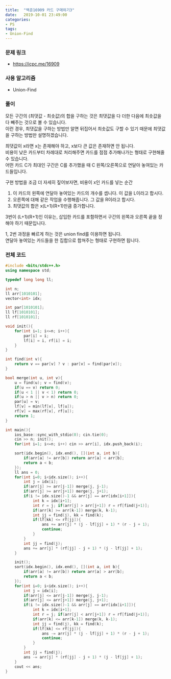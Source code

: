 ```yaml
---
title:  "백준16909 카드 구매하기3"
date:   2019-10-01 23:49:00
categories:
- PS
tags:
- Union-Find
---
```


### 문제 링크
* https://icpc.me/16909

### 사용 알고리즘
* Union-Find

### 풀이
모든 구간의 (최댓값 - 최솟값)의 합을 구하는 것은 최댓값을 다 더한 다음에 최솟값을 다 빼주는 것으로 볼 수 있습니다.<br>
이런 경우, 최댓값을 구하는 방법만 알면 뒤집어서 최솟값도 구할 수 있기 때문에 최댓값을 구하는 방법만 설명하겠습니다.

최댓값이 x라면 x는 존재해야 하고, x보다 큰 값은 존재하면 안 됩니다.<br>
비용이 낮은 카드부터 차례대로 처리해주면 카드를 점점 추가해나가는 형태로 구현해줄 수 있습니다.<Br>
어떤 카드 C가 최대인 구간은 C를 추가했을 때 C 왼쪽/오른쪽으로 연달아 놓여있는 카드들입니다.

구현 방법을 조금 더 자세히 짚어보자면, 비용이 x인 카드를 넣는 순간
1. 이 카드의 왼쪽에 연달아 놓여있는 카드의 개수를 셉니다. 이 값을 L이라고 합시다.
2. 오른쪽에 대해 같은 작업을 수행해줍니다. 그 값을 R이라고 합시다.
3. 최댓값의 합은 x(L+1)(R+1)만큼 증가합니다.

3번이 (L+1)(R+1)인 이유는, 삽입한 카드를 포함하면서 구간의 왼쪽과 오른쪽 끝을 정해야 하기 때문입니다.

1, 2번 과정을 빠르게 하는 것은 union find를 이용하면 됩니다.<br>
연달아 놓여있는 카드들을 한 집합으로 합쳐주는 형태로 구현하면 됩니다.

### 전체 코드
```cpp
#include <bits/stdc++.h>
using namespace std;

typedef long long ll;

int n;
ll arr[1010101];
vector<int> idx;

int par[1010101];
ll lf[1010101];
ll rf[1010101];

void init(){
	for(int i=1; i<=n; i++){
		par[i] = i;
		lf[i] = i, rf[i] = i;
	}
}

int find(int v){
	return v == par[v] ? v : par[v] = find(par[v]);
}

bool merge(int u, int v){
	u = find(u); v = find(v);
	if(u == v) return 0;
	if(u < 1 || v < 1) return 0;
	if(u > n || v > n) return 0;
	par[u] = v;
	lf[v] = min(lf[v], lf[u]);
	rf[v] = max(rf[v], rf[u]);
	return 1;
}

int main(){
	ios_base::sync_with_stdio(0); cin.tie(0);
	cin >> n; init();
	for(int i=1; i<=n; i++) cin >> arr[i], idx.push_back(i);

	sort(idx.begin(), idx.end(), [](int a, int b){
		if(arr[a] != arr[b]) return arr[a] < arr[b];
		return a < b;
	});
	ll ans = 0;
	for(int i=0; i<idx.size(); i++){
		int j = idx[i];
		if(arr[j] >= arr[j-1]) merge(j, j-1);
		if(arr[j] >= arr[j+1]) merge(j, j+1);
		if(i != idx.size()-1 && arr[j] == arr[idx[i+1]]){
			int k = idx[i+1];
			int r = j; if(arr[j] > arr[j+1]) r = rf[find(j+1)];
			if(arr[k] >= arr[k-1]) merge(k, k-1);
			int jj = find(j), kk = find(k);
			if(lf[kk] <= rf[jj]){
				ans += arr[j] * (j - lf[jj] + 1) * (r - j + 1);
				continue;
			}
		}
		int jj = find(j);
		ans += arr[j] * (rf[jj] - j + 1) * (j - lf[jj] + 1);
	}

	init();
	sort(idx.begin(), idx.end(), [](int a, int b){
		if(arr[a] != arr[b]) return arr[a] > arr[b];
		return a < b;
	});
	for(int i=0; i<idx.size(); i++){
		int j = idx[i];
		if(arr[j] <= arr[j-1]) merge(j, j-1);
		if(arr[j] <= arr[j+1]) merge(j, j+1);
		if(i != idx.size()-1 && arr[j] == arr[idx[i+1]]){
			int k = idx[i+1];
			int r = j; if(arr[j] < arr[j+1]) r = rf[find(j+1)];
			if(arr[k] <= arr[k-1]) merge(k, k-1);
			int jj = find(j), kk = find(k);
			if(lf[kk] <= rf[jj]){
				ans -= arr[j] * (j - lf[jj] + 1) * (r - j + 1);
				continue;
			}
		}
		int jj = find(j);
		ans -= arr[j] * (rf[jj] - j + 1) * (j - lf[jj] + 1);
	}
	cout << ans;
}
```
